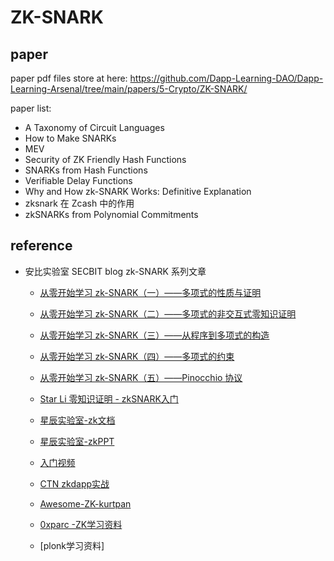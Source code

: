 # ZK-SNARK


## paper

paper pdf files store at here: <https://github.com/Dapp-Learning-DAO/Dapp-Learning-Arsenal/tree/main/papers/5-Crypto/ZK-SNARK/>

paper list:

- A Taxonomy of Circuit Languages
- How to Make SNARKs
- MEV
- Security of ZK Friendly Hash Functions
- SNARKs from Hash Functions
- Verifiable Delay Functions
- Why and How zk-SNARK Works: Definitive Explanation
- zksnark 在 Zcash 中的作用
- zkSNARKs from Polynomial Commitments

## reference

- 安比实验室 SECBIT blog zk-SNARK 系列文章
  - [从零开始学习 zk-SNARK（一）——多项式的性质与证明](https://secbit.io/blog/2019/12/25/learn-zk-snark-from-zero-part-one/)
  - [从零开始学习 zk-SNARK（二）——多项式的非交互式零知识证明](https://secbit.io/blog/2020/01/01/learn-zk-snark-from-zero-part-two/)
  - [从零开始学习 zk-SNARK（三）——从程序到多项式的构造](https://secbit.io/blog/2020/01/08/learn-zk-snark-from-zero-part-three/)
  - [从零开始学习 zk-SNARK（四）——多项式的约束](https://secbit.io/blog/2020/01/15/learn-zk-snark-from-zero-part-four/)
  - [从零开始学习 zk-SNARK（五）——Pinocchio 协议](https://secbit.io/blog/2020/01/22/learn-zk-snark-from-zero-part-five/)
  
  - [Star Li 零知识证明 - zkSNARK入门](https://mp.weixin.qq.com/s/vO6-34W1qUFdLWRM0QjZXQ)
  - [星辰实验室-zk文档](https://drive.google.com/file/d/1A5EtvJaNz17fgSbgBfgKWYY6OBX6PDrT/view?usp=sharing)
  - [星辰实验室-zkPPT](https://drive.google.com/file/d/1pP8HdRSflWo93xYaIpfUSkhtNICS0hDr/view?usp=sharing)
  - [入门视频](https://www.youtube.com/watch?v=lGogdTnD4SE)
  - [CTN zkdapp实战](https://www.bilibili.com/video/BV1oL4y1h7iE?p=1&share_medium=android&share_plat=android&share_session_id=9d2f7c31-a4dc-46a5-a2d9-4d6d0ebc3997&share_source=WEIXIN&share_tag=s_i&timestamp=1653798331&unique_k=921Lj1L)
  - [Awesome-ZK-kurtpan](https://kurtpan666.github.io/ktpzkp22.html)
  - [0xparc -ZK学习资料](https://learn.0xparc.org/)
  - [plonk学习资料]